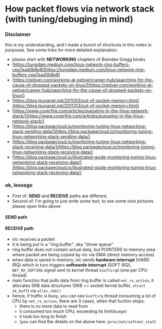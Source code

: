 # How packet flows via network stack (with tuning/debuging in mind)

### Disclaimer
this is my understanding, and I made a bunch of shortcuts in this notes
in purpouse. See some links for more detailed explanation:
- please start with **NETWORKING** chapters of Brendan Gregg books
- [https://tungdam.medium.com/linux-network-ring-buffers-cea7ead0b8e8](https://tungdam.medium.com/linux-network-ring-buffers-cea7ead0b8e8)
- [https://optiver.com/working-at-optiver/career-hub/searching-for-the-cause-of-dropped-packets-on-linux/](https://optiver.com/working-at-optiver/career-hub/searching-for-the-cause-of-dropped-packets-on-linux/)
- [https://blog.tsunanet.net/2011/03/out-of-socket-memory.html](https://blog.tsunanet.net/2011/03/out-of-socket-memory.html)
- [https://www.coverfire.com/articles/queueing-in-the-linux-network-stack/](https://www.coverfire.com/articles/queueing-in-the-linux-network-stack/)
- [https://blog.packagecloud.io/monitoring-tuning-linux-networking-stack-sending-data/](https://blog.packagecloud.io/monitoring-tuning-linux-networking-stack-sending-data/)
- [https://blog.packagecloud.io/monitoring-tuning-linux-networking-stack-receiving-data/](https://blog.packagecloud.io/monitoring-tuning-linux-networking-stack-receiving-data/)
- [https://blog.packagecloud.io/illustrated-guide-monitoring-tuning-linux-networking-stack-receiving-data/](https://blog.packagecloud.io/illustrated-guide-monitoring-tuning-linux-networking-stack-receiving-data/)

### ok, lesssgo

- First of: **SEND** and **RECEIVE** paths are different.
- Second of: I'm going to just write some text, to see some nice pictures
  please open links above

#### SEND path

#### RECEIVE path
- nic receives a packet
- it is being put in a "ring buffer", aka "driver queue"
- ring buffer does not contain actual data, but POINTERS to memory area where
  packet are being copied by nic via DMA (direct memory access)
- when data is saved in memory, nic sends **hardware interrupt** (HARD IRQ)
  which in turn triggers **softwarde interrupt** (SOFT IRQ), `NET_RX_SOFTIRQ` signal
  sent to kernel thread `ksoftirqd` (one per CPU thread)
- main function that pulls data from ring buffer is called `net_rx_action`,
  it allocates SKB data structures (SKB == socket kernel buffer, `struct sk_buff`)
  via `alloc_skb()`
- hence, if traffic is busy, you can see `ksoftirq` thread consuming a lot of
  CPU by `net_rx_action`, there are 3 cases, when that fuction stops:
    - there is no more data to read from
    - it consumed too much CPU, exceeding its limit/`budget`
    - it took too long to finish
    - (you can find the details on the above here `/proc/net/softnet_stat`)

